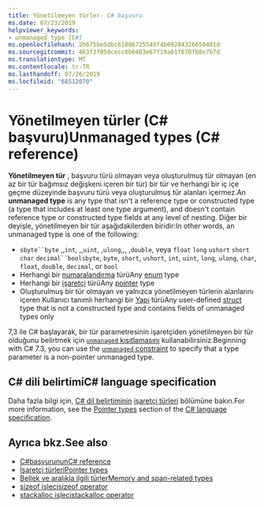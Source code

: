 ```yaml
---
title: Yönetilmeyen türler- C# başvuru
ms.date: 07/23/2019
helpviewer_keywords:
- unmanaged type [C#]
ms.openlocfilehash: 2b675be5dbc61006725549f4b69284326650401d
ms.sourcegitcommit: 463f3f050cecc0b6403e67f19a61f870fb8e7b7d
ms.translationtype: MT
ms.contentlocale: tr-TR
ms.lasthandoff: 07/26/2019
ms.locfileid: "68512070"
---
```

# <a name="unmanaged-types-c-reference"></a><span data-ttu-id="5496b-102">Yönetilmeyen türler (C# başvuru)</span><span class="sxs-lookup"><span data-stu-id="5496b-102">Unmanaged types (C# reference)</span></span>

<span data-ttu-id="5496b-103">**Yönetilmeyen tür** , başvuru türü olmayan veya oluşturulmuş tür olmayan (en az bir tür bağımsız değişkeni içeren bir tür) bir tür ve herhangi bir iç içe geçme düzeyinde başvuru türü veya oluşturulmuş tür alanları içermez.</span><span class="sxs-lookup"><span data-stu-id="5496b-103">An **unmanaged type** is any type that isn't a reference type or constructed type (a type that includes at least one type argument), and doesn't contain reference type or constructed type fields at any level of nesting.</span></span> <span data-ttu-id="5496b-104">Diğer bir deyişle, yönetilmeyen bir tür aşağıdakilerden biridir:</span><span class="sxs-lookup"><span data-stu-id="5496b-104">In other words, an unmanaged type is one of the following:</span></span>

- <span data-ttu-id="5496b-105">`sbyte``byte` ,,`int`, ,,`uint`, ,`ulong`,,, ,`double`, veya `float` `long` `ushort` `short` `char` `decimal``bool`</span><span class="sxs-lookup"><span data-stu-id="5496b-105">`sbyte`, `byte`, `short`, `ushort`, `int`, `uint`, `long`, `ulong`, `char`, `float`, `double`, `decimal`, or `bool`</span></span>
- <span data-ttu-id="5496b-106">Herhangi bir [numaralandırma](../keywords/enum.md) türü</span><span class="sxs-lookup"><span data-stu-id="5496b-106">Any [enum](../keywords/enum.md) type</span></span>
- <span data-ttu-id="5496b-107">Herhangi bir [işaretçi](../../programming-guide/unsafe-code-pointers/pointer-types.md) türü</span><span class="sxs-lookup"><span data-stu-id="5496b-107">Any [pointer](../../programming-guide/unsafe-code-pointers/pointer-types.md) type</span></span>
- <span data-ttu-id="5496b-108">Oluşturulmuş bir tür olmayan ve yalnızca yönetilmeyen türlerin alanlarını içeren Kullanıcı tanımlı herhangi bir [Yapı](../keywords/struct.md) türü</span><span class="sxs-lookup"><span data-stu-id="5496b-108">Any user-defined [struct](../keywords/struct.md) type that is not a constructed type and contains fields of unmanaged types only</span></span>

<span data-ttu-id="5496b-109">7,3 ile C# başlayarak, bir tür parametresinin işaretçiden yönetilmeyen bir tür olduğunu belirtmek için [ `unmanaged` kısıtlamasını](../../programming-guide/generics/constraints-on-type-parameters.md#unmanaged-constraint) kullanabilirsiniz.</span><span class="sxs-lookup"><span data-stu-id="5496b-109">Beginning with C# 7.3, you can use the [`unmanaged` constraint](../../programming-guide/generics/constraints-on-type-parameters.md#unmanaged-constraint) to specify that a type parameter is a non-pointer unmanaged type.</span></span>

## <a name="c-language-specification"></a><span data-ttu-id="5496b-110">C# dili belirtimi</span><span class="sxs-lookup"><span data-stu-id="5496b-110">C# language specification</span></span>

<span data-ttu-id="5496b-111">Daha fazla bilgi için, [ C# dil belirtiminin](~/_csharplang/spec/introduction.md) [işaretçi türleri](~/_csharplang/spec/unsafe-code.md#pointer-types) bölümüne bakın.</span><span class="sxs-lookup"><span data-stu-id="5496b-111">For more information, see the [Pointer types](~/_csharplang/spec/unsafe-code.md#pointer-types) section of the [C# language specification](~/_csharplang/spec/introduction.md).</span></span>

## <a name="see-also"></a><span data-ttu-id="5496b-112">Ayrıca bkz.</span><span class="sxs-lookup"><span data-stu-id="5496b-112">See also</span></span>

- [<span data-ttu-id="5496b-113">C#başvurunun</span><span class="sxs-lookup"><span data-stu-id="5496b-113">C# reference</span></span>](../index.md)
- [<span data-ttu-id="5496b-114">İşaretçi türleri</span><span class="sxs-lookup"><span data-stu-id="5496b-114">Pointer types</span></span>](../../programming-guide/unsafe-code-pointers/pointer-types.md)
- [<span data-ttu-id="5496b-115">Bellek ve aralıkla ilgili türler</span><span class="sxs-lookup"><span data-stu-id="5496b-115">Memory and span-related types</span></span>](../../../standard/memory-and-spans/index.md)
- [<span data-ttu-id="5496b-116">sizeof işleci</span><span class="sxs-lookup"><span data-stu-id="5496b-116">sizeof operator</span></span>](../operators/sizeof.md)
- [<span data-ttu-id="5496b-117">stackalloc işleci</span><span class="sxs-lookup"><span data-stu-id="5496b-117">stackalloc operator</span></span>](../operators/stackalloc.md)
